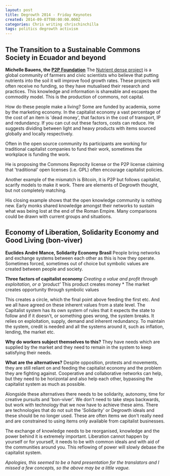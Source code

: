 ```yaml
---
layout: post
title: Degrowth 2014 - Friday Keynotes
created: 2014-09-07T00:00:00.000Z
categories: Chris writing chrischinchilla
tags: politics degrowth activism
---
```


## The Transition to a Sustainable Commons Society in Ecuador and beyond

**Michelle Bauens, the [P2P Foundation](http://p2pfoundation.net/)** The [Nutrient dense project](http://nutrientdenseproject.com/) is a global community of farmers and civic scientists who believe that putting nutrients into the soil it will improve food growth rates. These projects will often receive no funding, so they have mutualised their research and practices. This knowledge and information is shareable and escapes the commodity model. This is the production of commons, not capital.

How do these people make a living? Some are funded by academia, some by the marketing economy. In the capitalist economy a vast percentage of the cost of an item is 'dead money', that factors in the cost of transport, IP and redundancy. If you can cut out these factors, costs can reduce. He suggests dividing between light and heavy products with items sourced globally and locally respectively.

Often in the open source community its participants are working for traditional capitalist companies to fund their work, sometimes the workplace is funding the work.

He is proposing the Commons Reprocity license or the P2P license claiming that 'traditional' open licenses (i.e. GPL) often encourage capitalist policies.

Another example of the mismatch is Bitcoin, it is P2P but follows capitalist, scarify models to make it work. There are elements of Degrowth thought, but not completely matching.

His closing example shows that the open knowledge community is nothing new. Early monks shared knowledge amongst their networks to sustain what was being lost at the end of the Roman Empire. Many comparisons could be drawn with current groups and situations.

## Economy of Liberation, Solidarity Economy and Good Living (bon-viver)

**Euclides André Mance, Solidarity Economy Brasil** People bring networks and exchange systems between each other as this is how they operate. Sometimes forced, sometimes out of choice but symbolic values are created between people and society.

**Three factors of capitalist economy** _Creating a value and profit through exploitation, or a 'product'_ This product creates money * The market creates opportunity through symbolic values

This creates a circle, which the final point above feeding the first etc. And we all have agreed on these inherent values from a state level. The Capitalist system has its own system of rules that it expects the state to follow and if it doesn't, or something goes wrong, the system breaks. It relies on exploitation, supply, demand and inherent redundancy. To maintain the system, credit is needed and all the systems around it, such as inflation, lending, the market etc.

**Why do workers subject themselves to this?** They have needs which are supplied by the market and they need to remain in the system to keep satisfying their needs.

**What are the alternatives?** Despite opposition, protests and movements, they are still reliant on and feeding the capitalist economy and the problem they are fighting against. Cooperative and collaborative networks can help, but they need to be horizontal and also help each other, bypassing the capitalist system as much as possible.

Alongside these alternatives there needs to be solidarity, autonomy, time for creative pursuits and 'bon-viver'. We don't need to take steps backwards, but work with technology that we now have to achieve these aims. There are technologies that do not suit the 'Solidarity' or Degrowth ideals and these should be no longer used. These are often items we don't really need and are constrained to using items only available from capitalist businesses.

The exchange of knowledge needs to be reorganised, knowledge and the power behind it is extremely important. Liberation cannot happen by yourself or for yourself, it needs to be with common ideals and with aid of the communities around you. This reflowing of power will slowly debase the capitalist system.

_Apologies, this seemed to be a hard presentation for the translators and I missed a few concepts, so the above may be a little vague._
